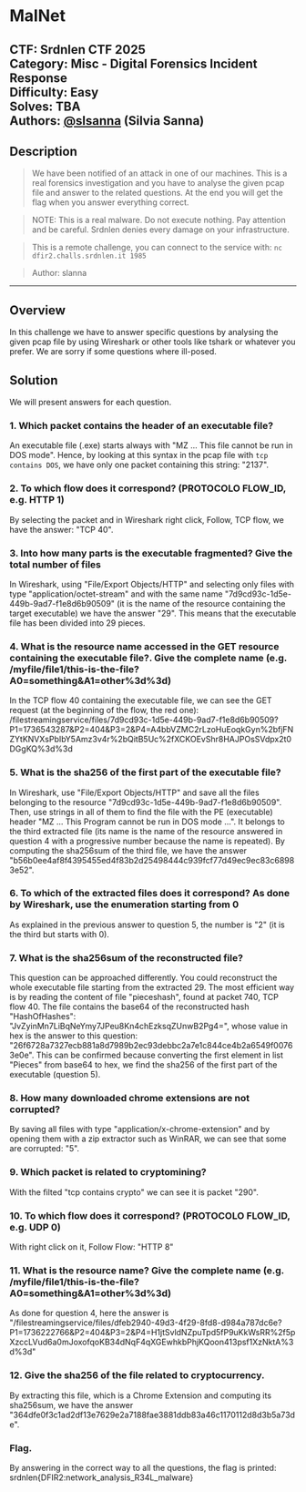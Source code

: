 # MalNet

**CTF:** Srdnlen CTF 2025\
**Category:** Misc - Digital Forensics Incident Response\
**Difficulty:** Easy\
**Solves:** TBA\
**Authors:** [@slsanna]() (Silvia Sanna) 
---

## Description

> We have been notified of an attack in one of our machines. This is a real forensics investigation and you have to analyse the given pcap file and answer to the related questions. At the end you will get the flag when you answer everything correct.

> NOTE: This is a real malware. Do not execute nothing. Pay attention and be careful. Srdnlen denies every damage on your infrastructure.

> This is a remote challenge, you can connect to the service with: `nc dfir2.challs.srdnlen.it 1985`


> Author: slanna

---

## Overview

In this challenge we have to answer specific questions by analysing the given pcap file by using Wireshark or other tools like tshark or whatever you prefer.
We are sorry if some questions where ill-posed.

## Solution

We will present answers for each question.

### 1. Which packet contains the header of an executable file?

An executable file (.exe) starts always with "MZ ... This file cannot be run in DOS mode". Hence, by looking at this syntax in the pcap file with `tcp contains DOS`, we have only one packet containing this string: "2137".

### 2. To which flow does it correspond? (PROTOCOLO FLOW_ID, e.g. HTTP 1)

By selecting the packet and in Wireshark right click, Follow, TCP flow, we have the answer: "TCP 40".

### 3. Into how many parts is the executable fragmented? Give the total number of files

In Wireshark, using "File/Export Objects/HTTP" and selecting only files with type "application/octet-stream" and with the same name "7d9cd93c-1d5e-449b-9ad7-f1e8d6b90509" (it is the name of the resource containing the target executable) we have the answer "29". This means that the executable file has been divided into 29 pieces.

### 4. What is the resource name accessed in the GET resource containing the executable file?. Give the complete name (e.g. /myfile/file1/this-is-the-file?A0=something&A1=other%3d%3d)

In the TCP flow 40 containing the executable file, we can see the GET request (at the beginning of the flow, the red one): /filestreamingservice/files/7d9cd93c-1d5e-449b-9ad7-f1e8d6b90509?P1=1736543287&P2=404&P3=2&P4=A4bbVZMC2rLzoHuEoqkGyn%2bfjFNZYtKNVXsPbIbY5Amz3v4r%2bQitB5Uc%2fXCKOEvShr8HAJPOsSVdpx2t0DGgKQ%3d%3d

### 5. What is the sha256 of the first part of the executable file?

In Wireshark, use "File/Export Objects/HTTP" and save all the files belonging to the resource "7d9cd93c-1d5e-449b-9ad7-f1e8d6b90509". Then, use strings in all of them to find the file with the PE (executable) header "MZ ... This Program cannot be run in DOS mode ...". It belongs to the third extracted file (its name is the name of the resource answered in question 4 with a progressive number because the name is repeated). By computing the sha256sum of the third file, we have the answer "b56b0ee4af8f4395455ed4f83b2d25498444c939fcf77d49ec9ec83c68983e52".

### 6. To which of the extracted files does it correspond? As done by Wireshark, use the enumeration starting from 0

As explained in the previous answer to question 5, the number is "2" (it is the third but starts with 0).

### 7. What is the sha256sum of the reconstructed file?

This question can be approached differently. You could reconstruct the whole executable file starting from the extracted 29. 
The most efficient way is by reading the content of file "pieceshash", found at packet 740, TCP flow 40. The file contains the base64 of the reconstructed hash "HashOfHashes": "JvZyinMn7LiBqNeYmy7JPeu8Kn4chEzksqZUnwB2Pg4=", whose value in hex is the answer to this question: "26f6728a7327ecb881a8d7989b2ec93debbc2a7e1c844ce4b2a6549f00763e0e". This can be confirmed because converting the first element in list "Pieces" from base64 to hex, we find the sha256 of the first part of the executable (question 5).

### 8. How many downloaded chrome extensions are not corrupted?

By saving all files with type "application/x-chrome-extension" and by opening them with a zip extractor such as WinRAR, we can see that some are corrupted: "5".

### 9. Which packet is related to cryptomining?

With the filted "tcp contains crypto" we can see it is packet "290".

### 10. To which flow does it correspond? (PROTOCOLO FLOW_ID, e.g. UDP 0)

With right click on it, Follow Flow: "HTTP 8"

### 11. What is the resource name? Give the complete name (e.g. /myfile/file1/this-is-the-file?A0=something&A1=other%3d%3d)

As done for question 4, here the answer is "/filestreamingservice/files/dfeb2940-49d3-4f29-8fd8-d984a787dc6e?P1=1736222766&P2=404&P3=2&P4=H1jtSvldNZpuTpd5fP9uKkWsRR%2f5pXzccLVud6a0mJoxofqoKB34dNqF4qXGEwhkbPhjKQoon413psf1XzNktA%3d%3d"

### 12. Give the sha256 of the file related to cryptocurrency.

By extracting this file, which is a Chrome Extension and computing its sha256sum, we have the answer "364dfe0f3c1ad2df13e7629e2a7188fae3881ddb83a46c1170112d8d3b5a73de".

### Flag.

By answering in the correct way to all the questions, the flag is printed: srdnlen{DFIR2:network_analysis_R34L_malware}



